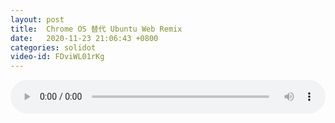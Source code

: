 ```yaml
---
layout: post
title:  Chrome OS 替代 Ubuntu Web Remix
date:   2020-11-23 21:06:43 +0800
categories: solidot
video-id: FDviWL01rKg
---
```


<audio id="youtube" style="width: 100%;" video-id="FDviWL01rKg" controls></audio>

<script async type="text/javascript" src="/audio.js"></script>

